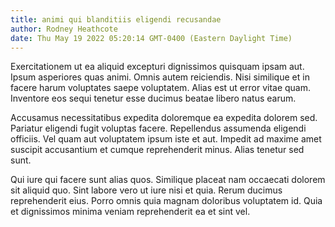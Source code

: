 ```yaml
---
title: animi qui blanditiis eligendi recusandae
author: Rodney Heathcote
date: Thu May 19 2022 05:20:14 GMT-0400 (Eastern Daylight Time)
---
```

Exercitationem ut ea aliquid excepturi dignissimos quisquam ipsam aut. Ipsum asperiores quas animi. Omnis autem reiciendis. Nisi similique et in facere harum voluptates saepe voluptatem. Alias est ut error vitae quam. Inventore eos sequi tenetur esse ducimus beatae libero natus earum.

 Accusamus necessitatibus expedita doloremque ea expedita dolorem sed. Pariatur eligendi fugit voluptas facere. Repellendus assumenda eligendi officiis. Vel quam aut voluptatem ipsum iste et aut. Impedit ad maxime amet suscipit accusantium et cumque reprehenderit minus. Alias tenetur sed sunt.

 Qui iure qui facere sunt alias quos. Similique placeat nam occaecati dolorem sit aliquid quo. Sint labore vero ut iure nisi et quia. Rerum ducimus reprehenderit eius. Porro omnis quia magnam doloribus voluptatem id. Quia et dignissimos minima veniam reprehenderit ea et sint vel.